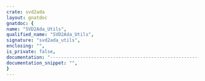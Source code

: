```yaml
---
crate: svd2ada
layout: gnatdoc
gnatdoc: {
name: "SVD2Ada_Utils",
qualified_name: "SVD2Ada_Utils",
signature: "svd2ada_utils",
enclosing: "",
is_private: false,
documentation: "----------------------------------------------------------------------------\n                                                                          --\n                          SVD Binding Generator                           --\n                                                                          --\n                    Copyright (C) 2015-2020, AdaCore                      --\n                                                                          --\n SVD2Ada is free software;  you can  redistribute it  and/or modify it    --\n under terms of the  GNU General Public License as published  by the Free --\n Software  Foundation;  either version 3,  or (at your option) any later  --\n version.  SVD2Ada is distributed in the hope that it will be useful, but --\n WITHOUT ANY WARRANTY;  without even the  implied warranty of MERCHANTA-  --\n BILITY or FITNESS FOR A PARTICULAR PURPOSE.  See the GNU General Public  --\n License for  more details.  You should have  received  a copy of the GNU --\n General Public License  distributed with SVD2Ada; see file COPYING3.  If --\n not, go to http://www.gnu.org/licenses for a complete copy of the        --\n license.                                                                 --\n                                                                          --\n----------------------------------------------------------------------------",
documentation_snippet: "",
}
---
```

